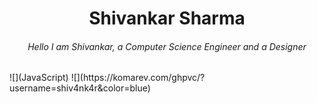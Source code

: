 <h1 align="center">
  Shivankar Sharma
 </h1>
<h6 align="center">
Hello I am Shivankar, a Computer Science Engineer and a Designer
</h6

<div align="center"> ![](JavaScript) ![](https://komarev.com/ghpvc/?username=shiv4nk4r&color=blue) </div>

